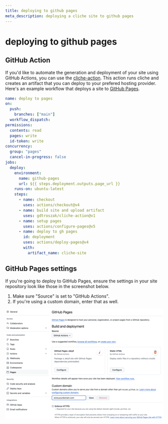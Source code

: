 ```yaml
---
title: deploying to github pages
meta_description: deploying a cliche site to github pages
---
```


# deploying to github pages

## GitHub Action

If you'd like to automate the generation and deployment of your site using GitHub Actions, you can use
the [cliche-action](https://github.com/gdtroszak/cliche-action). This action runs cliche and creates an
artifact that you can deploy to your prefered hosting provider. Here's an example workflow that deploys
a site to [GitHub Pages](https://pages.github.com).

```yaml
name: deploy to pages
on:
  push:
    branches: ["main"]
  workflow_dispatch:
permissions:
  contents: read
  pages: write
  id-token: write
concurrency:
  group: "pages"
  cancel-in-progress: false
jobs:
  deploy:
    environment:
      name: github-pages
      url: ${{ steps.deployment.outputs.page_url }}
    runs-on: ubuntu-latest
    steps:
      - name: checkout
        uses: actions/checkout@v4
      - name: build site and upload artifact
        uses: gdtroszak/cliche-action@v1
      - name: setup pages
        uses: actions/configure-pages@v5
      - name: deploy to gh pages
        id: deployment
        uses: actions/deploy-pages@v4
        with:
          artifact_name: cliche-site
```

## GitHub Pages settings

If you're going to deploy to GitHub Pages, ensure the settings in your site
repository look like those in the screenshot below.

1. Make sure "Source" is set to "GitHub Actions".
2. If you're using a custom domain, enter that as well. 

![GitHub Pages settings](./static/github-pages-settings.png "GitHub Pages settings")
